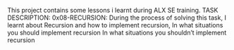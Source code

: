 This project contains some lessons i learnt during ALX SE training.
TASK DESCRIPTION:
0x08-RECURSION: During the process of solving this task, I learnt about Recursion and how to implement recursion,
In what situations you should implement recursion
In what situations you shouldn’t implement recursion

